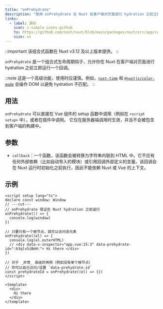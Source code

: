 ```yaml
---
title: "onPrehydrate"
description: "使用 onPrehydrate 在 Nuxt 在客户端对页面进行 hydration 之前立即运行回调。"
links:
  - label: 源码
    icon: i-simple-icons-github
    to: https://github.com/nuxt/nuxt/blob/main/packages/nuxt/src/app/composables/ssr.ts
    size: xs
---
```


::important
该组合式函数在 Nuxt v3.12 及以上版本提供。
::

`onPrehydrate` 是一个组合式生命周期钩子，允许你在 Nuxt 在客户端对页面进行 hydration 之前立即运行一个回调。

::note
这是一个高级功能，使用时应谨慎。例如，[`nuxt-time`](https://github.com/danielroe/nuxt-time/pull/251) 和 [`@nuxtjs/color-mode`](https://github.com/nuxt-modules/color-mode/blob/main/src/script.js) 会操作 DOM 以避免 hydration 不匹配。
::

## 用法

`onPrehydrate` 可以直接在 Vue 组件的 setup 函数中调用（例如在 `<script setup>` 中），或者在插件中调用。
它仅在服务器端调用时生效，并且不会被包含到客户端的构建中。

## 参数

- `callback`：一个函数，该函数会被转换为字符串内联到 HTML 中。它不应有任何外部依赖（比如自动导入的模块）或引用回调外部定义的变量。该回调会在 Nuxt 运行时初始化之前执行，因此不能依赖 Nuxt 或 Vue 的上下文。

## 示例

```vue twoslash [app.vue]
<script setup lang="ts">
declare const window: Window
// ---cut---
// onPrehydrate 保证在 Nuxt hydration 之前运行
onPrehydrate(() => {
  console.log(window)
})

// 只要只有一个根节点，就可以访问该元素
onPrehydrate((el) => {
  console.log(el.outerHTML)
  // <div data-v-inspector="app.vue:15:3" data-prehydrate-id=":b3qlvSiBeH:"> Hi there </div>
})

// 对于 _非常_ 高级的用例（例如没有单个根节点）
// 你可以自己访问/设置 `data-prehydrate-id`
const prehydrateId = onPrehydrate((el) => {})
</script>

<template>
  <div>
    Hi there
  </div>
</template>
```